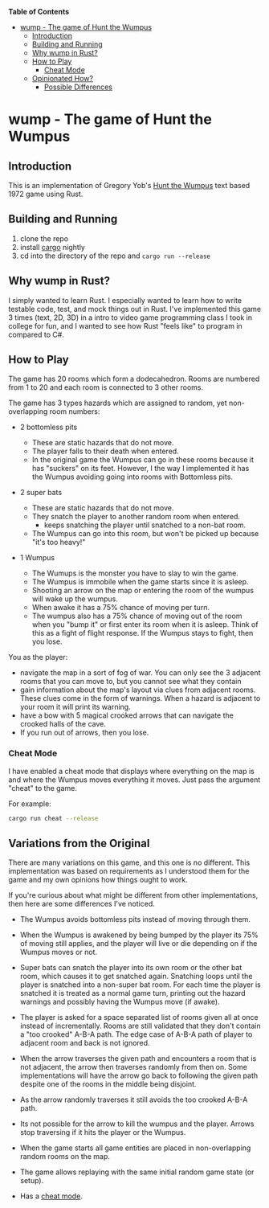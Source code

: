 <!-- markdown-toc start - Don't edit this section. Run M-x markdown-toc-refresh-toc -->

**Table of Contents**

- [wump - The game of Hunt the Wumpus](#wump---the-game-of-hunt-the-wumpus)
    - [Introduction](#introduction)
    - [Building and Running](#building-and-running)
    - [Why wump in Rust?](#why-wump-in-rust)
    - [How to Play](#how-to-play)
        - [Cheat Mode](#cheat-mode)
    - [Opinionated How?](#opinionated-how)
        - [Possible Differences](#possible-differences)

<!-- markdown-toc end -->

# wump - The game of Hunt the Wumpus

## Introduction

This is an implementation of Gregory Yob's [Hunt the Wumpus](https://en.wikipedia.org/wiki/Hunt_the_Wumpus) text based 1972 game using Rust.

## Building and Running

1. clone the repo
2. install [cargo](https://crates.io/) nightly
3. cd into the directory of the repo and `cargo run --release`

## Why wump in Rust?

I simply wanted to learn Rust. I especially wanted to learn how to write testable code, test, and mock things out in Rust. I've implemented this game 3 times (text, 2D, 3D) in a intro to video game programming class I took in college for fun, and I wanted to see how Rust "feels like" to program in compared to C#.

## How to Play

The game has 20 rooms which form a dodecahedron. Rooms are numbered from 1 to 20 and each room is connected to 3 other rooms.

The game has 3 types hazards which are assigned to random, yet non-overlapping room numbers:

- 2 bottomless pits
  - These are static hazards that do not move.
  - The player falls to their death when entered.
  - In the original game the Wumpus can go in these rooms because it has "suckers" on its feet. However, I the way I implemented it has the Wumpus avoiding going into rooms with Bottomless pits.

- 2 super bats
  - These are static hazards that do not move.
  - They snatch the player to another random room when entered.
    - keeps snatching the player until snatched to a non-bat room.
  - The Wumpus can go into this room, but won't be picked up because "it's too heavy!"

- 1 Wumpus
  - The Wumups is the monster you have to slay to win the game.
  - The Wumpus is immobile when the game starts since it is asleep.
  - Shooting an arrow on the map or entering the room of the wumpus will wake up the wumpus.
  - When awake it has a 75% chance of moving per turn.
  - The wumpus also has a 75% chance of moving out of the room when you "bump it" or first enter its room when it is asleep. Think of this as a fight of flight response. If the Wumpus stays to fight, then you lose.

You as the player:

- navigate the map in a sort of fog of war. You can only see the 3 adjacent rooms that you can move to, but you cannot see what they contain
- gain information about the map's layout via clues from adjacent rooms. These clues come in the form of warnings. When a hazard is adjacent to your room it will print its warning.
- have a bow with 5 magical crooked arrows that can navigate the crooked halls of the cave.
- If you run out of arrows, then you lose.

### Cheat Mode

I have enabled a cheat mode that displays where everything on the map is and where the Wumpus moves everything it moves. Just pass the argument "cheat" to the game.

For example:

```bash
cargo run cheat --release
```

## Variations from the Original

There are many variations on this game, and this one is no different. This implementation was based on requirements as I understood them for the game and my own opinions how things ought to work.

If you're curious about what might be different from other implementations, then here are some differences I've noticed.

- The Wumpus avoids bottomless pits instead of moving through them.

- When the Wumpus is awakened by being bumped by the player its 75% of moving still applies, and the player will live or die depending on if the Wumpus moves or not.

- Super bats can snatch the player into its own room or the other bat room, which causes it to get snatched again. Snatching loops until the player is snatched into a non-super bat room. For each time the player is snatched it is treated as a normal game turn, printing out the hazard warnings and possibly having the Wumpus move (if awake).

- The player is asked for a space separated list of rooms given all at once instead of incrementally. Rooms are still validated that they don't contain a "too crooked" A-B-A path. The edge case of A-B-A path of player to adjacent room and back is not ignored.

- When the arrow traverses the given path and encounters a room that is not adjacent, the arrow then traverses randomly from then on. Some implementations will have the arrow go back to following the given path despite one of the rooms in the middle being disjoint.

- As the arrow randomly traverses it still avoids the too crooked A-B-A path.

- Its not possible for the arrow to kill the wumpus and the player. Arrows stop traversing if it hits the player or the Wumpus.

- When the game starts all game entities are placed in non-overlapping random rooms on the map.
  
- The game allows replaying with the same initial random game state (or setup).

- Has a [cheat mode](#cheat-mode).
